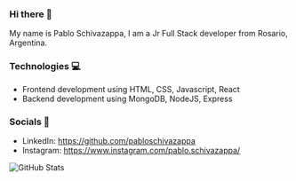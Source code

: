 ### Hi there 👋

My name is Pablo Schivazappa, I am a Jr Full Stack developer from Rosario, Argentina.


### Technologies 💻

- Frontend development using HTML, CSS, Javascript, React
- Backend development using MongoDB, NodeJS, Express

### Socials 📱

- LinkedIn: https://github.com/pabloschivazappa
- Instagram: https://www.instagram.com/pablo.schivazappa/

![GitHub Stats](https://github-readme-stats.vercel.app/api?username=pabloschivazappa&theme=midnight-purple)

<!--
**pabloschivazappa/pabloschivazappa** is a ✨ _special_ ✨ repository because its `README.md` (this file) appears on your GitHub profile.

Here are some ideas to get you started:

- 🔭 I’m currently working on ...
- 🌱 I’m currently learning ...
- 👯 I’m looking to collaborate on ...
- 🤔 I’m looking for help with ...
- 💬 Ask me about ...
- 📫 How to reach me: ...
- 😄 Pronouns: ...
- ⚡ Fun fact: ...
-->

